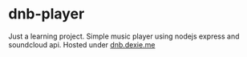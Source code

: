 # dnb-player

Just a learning project. Simple music player using nodejs express and soundcloud api. 
Hosted under [dnb.dexie.me](http://dnb.dexie.me/)
